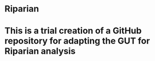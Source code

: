# Riparian
# This is a trial creation of a GitHub repository for adapting the GUT for Riparian analysis
